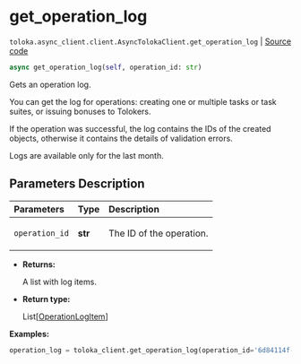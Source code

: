 # get_operation_log
`toloka.async_client.client.AsyncTolokaClient.get_operation_log` | [Source code](https://github.com/Toloka/toloka-kit/blob/v1.2.3/src/async_client/client.py#L0)

```python
async get_operation_log(self, operation_id: str)
```

Gets an operation log.


You can get the log for operations: creating one or multiple tasks or task suites, or issuing bonuses to Tolokers.

If the operation was successful, the log contains the IDs of the created objects, otherwise it contains the details of validation errors.

Logs are available only for the last month.

## Parameters Description

| Parameters | Type | Description |
| :----------| :----| :-----------|
`operation_id`|**str**|<p>The ID of the operation.</p>

* **Returns:**

  A list with log items.

* **Return type:**

  List\[[OperationLogItem](toloka.client.operation_log.OperationLogItem.md)\]

**Examples:**


```python
operation_log = toloka_client.get_operation_log(operation_id='6d84114f-fcfc-473d-8249-1a4f3ea550eb')
```
